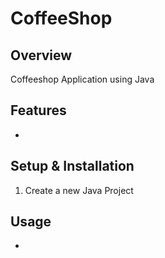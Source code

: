 # CoffeeShop

## Overview
Coffeeshop Application using Java

## Features
- 

## Setup & Installation 
1. Create a new Java Project

## Usage
-
